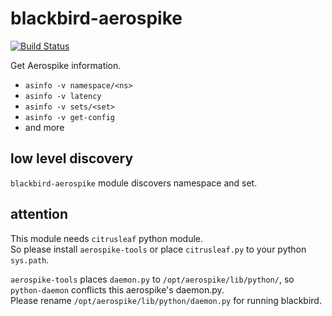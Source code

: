 blackbird-aerospike
===================

[![Build Status](https://travis-ci.org/Vagrants/blackbird-aerospike.png?branch=development)](https://travis-ci.org/Vagrants/blackbird-aerospike)

Get Aerospike information.

* `asinfo -v namespace/<ns>`
* `asinfo -v latency`
* `asinfo -v sets/<set>`
* `asinfo -v get-config`
* and more

## low level discovery

`blackbird-aerospike` module discovers namespace and set.

## attention

This module needs `citrusleaf` python module.  
So please install `aerospike-tools` or place `citrusleaf.py` to your python `sys.path`.

`aerospike-tools` places `daemon.py` to `/opt/aerospike/lib/python/`, so `python-daemon` conflicts this aerospike's daemon.py.  
Please rename `/opt/aerospike/lib/python/daemon.py` for running blackbird.





